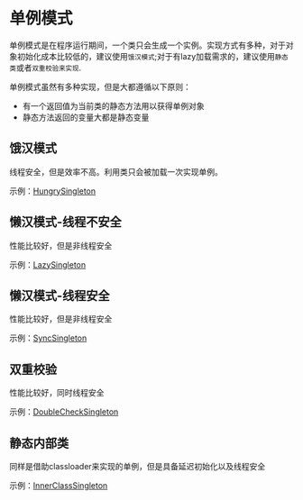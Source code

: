 # 单例模式

单例模式是在程序运行期间，一个类只会生成一个实例。实现方式有多种，对于对象初始化成本比较低的，建议使用`饿汉模式`;对于有lazy加载需求的，建议使用`静态类`或者`双重校验来实现`.

单例模式虽然有多种实现，但是大都遵循以下原则：
- 有一个返回值为当前类的静态方法用以获得单例对象
- 静态方法返回的变量大都是静态变量


## 饿汉模式

线程安全，但是效率不高。利用类只会被加载一次实现单例。

示例：[HungrySingleton](./HungrySingleton.java)

## 懒汉模式-线程不安全
性能比较好，但是非线程安全

示例：[LazySingleton](./LazySingleton.java)

## 懒汉模式-线程安全
性能比较好，但是非线程安全

示例：[SyncSingleton](./SyncSingleton.java)

## 双重校验
性能比较好，同时线程安全

示例：[DoubleCheckSingleton](./DoubleCheckSingleton.java)

## 静态内部类

同样是借助classloader来实现的单例，但是具备延迟初始化以及线程安全

示例：[InnerClassSingleton](./InnerClassSingleton.java)


